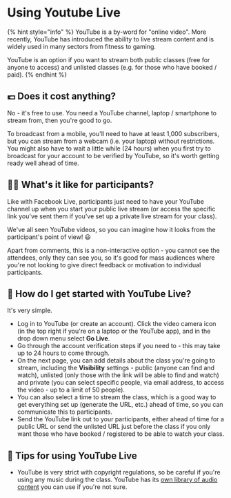 # Using Youtube Live

{% hint style="info" %}
YouTube is a by-word for "online video". More recently, YouTube has introduced the ability to live stream content and is widely used in many sectors from fitness to gaming.

YouTube is an option if you want to stream both public classes \(free for anyone to access\) and unlisted classes \(e.g. for those who have booked / paid\).
{% endhint %}

## 💷 Does it cost anything?

No - it's free to use. You need a YouTube channel, laptop / smartphone to stream from, then you're good to go.

To broadcast from a mobile, you'll need to have at least 1,000 subscribers, but you can stream from a webcam \(i.e. your laptop\) without restrictions. You might also have to wait a little while \(24 hours\) when you first try to broadcast for your account to be verified by YouTube, so it's worth getting ready well ahead of time.

## 🙆‍♀️ What's it like for participants?

Like with Facebook Live, participants just need to have your YouTube channel up when you start your public live stream \(or access the specific link you've sent them if you've set up a private live stream for your class\).

We've all seen YouTube videos, so you can imagine how it looks from the participant's point of view! 😃

Apart from comments, this is a non-interactive option - you cannot see the attendees, only they can see you, so it's good for mass audiences where you're not looking to give direct feedback or motivation to individual participants.

## 🎲 How do I get started with YouTube Live?

It's very simple.

* Log in to YouTube \(or create an account\). Click the video camera icon \(in the top right if you're on a laptop or the YouTube app\), and in the drop down menu select **Go Live**.  
* Go through the account verification steps if you need to - this may take up to 24 hours to come through. 
* On the next page, you can add details about the class you're going to stream, including the **Visibility** settings - public \(anyone can find and watch\), unlisted \(only those with the link will be able to find and watch\) and private \(you can select specific people, via email address, to access the video - up to a limit of 50 people\). 
* You can also select a time to stream the class, which is a good way to get everything set up \(generate the URL, etc.\) ahead of time, so you can communicate this to participants. 
* Send the YouTube link out to your participants, either ahead of time for a public URL or send the unlisted URL just before the class if you only want those who have booked / registered to be able to watch your class.

## 🎯 **Tips for using YouTube Live**

* YouTube is very strict with copyright regulations, so be careful if you're using any music during the class. YouTube has its [own library of audio content](https://www.youtube.com/audiolibrary/music?ar=1584699035058&nv=1) you can use if you're not sure.


